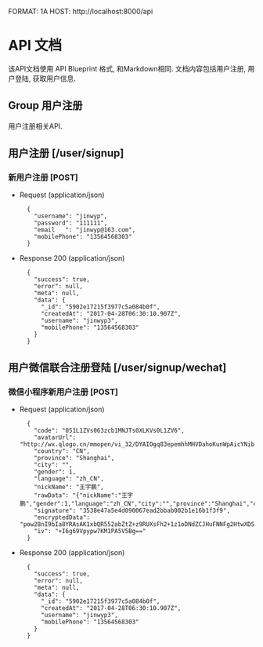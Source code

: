 FORMAT: 1A
HOST: http://localhost:8000/api

# API 文档 

该API文档使用 API Blueprint 格式, 和Markdown相同. 
文档内容包括用户注册, 用户登陆, 获取用户信息.



## Group 用户注册

用户注册相关API.


## 用户注册 [/user/signup]

### 新用户注册 [POST]

+ Request (application/json)

        {
          "username": "jinwyp",
          "password": "111111",
          "email   ": "jinwyp@163.com",
          "mobilePhone": "13564568303"
        }

+ Response 200 (application/json)

        {
          "success": true,
          "error": null,
          "meta": null,
          "data": {
            "_id": "5902e17215f3977c5a084b0f",
            "createdAt": "2017-04-28T06:30:10.907Z",
            "username": "jinwyp3",
            "mobilePhone": "13564568303"
          }
        }
        
        
## 用户微信联合注册登陆 [/user/signup/wechat]

### 微信小程序新用户注册 [POST]

+ Request (application/json)

        { 
          "code": "051L1ZVs063zcb1MNJTs0XLKVs0L1ZV6",
          "avatarUrl": "http://wx.qlogo.cn/mmopen/vi_32/DYAIOgq83epemhhMHVDahoKunWpAicYNibAz2joznAUeeMYER10ux3z1ibOWEXvuIuVfV062tYc7CZbsItZmCV49g/0",
          "country": "CN",
          "province": "Shanghai",
          "city": "",
          "gender": 1,
          "language": "zh_CN",
          "nickName": "王宇鹏",
          "rawData": "{"nickName":"王宇鹏","gender":1,"language":"zh_CN","city":"","province":"Shanghai","country":"CN","avatarUrl":"http://wx.qlogo.cn/mmopen/vi_32/DYAIOgq83epemhhMHVDahoKunWpAicYNibAz2joznAUeeMYER10ux3z1ibOWEXvuIuVfV062tYc7CZbsItZmCV49g/0"}",
          "signature": "3538e47a5e4d090067ead2bbab002b1e16b1f3f9",
          "encryptedData": "pow28nI9bIa8YRAsAK1xbQR552abZtZ+z9RUXsFh2+1z1oDNdZCJHuFNNFg2HtwXDS0toNobmLoxkOAr/ODOi62dIve3pIPmE0wn7XG8CyTEoVjylJ9u7ZJmFg3c/tiuvEhZxnbE2VISVUC9uY1YOUA7aD2jsZ4GeYnSzrGT3hT1S27iRZ8PlRvhCc8N1oniPFRBih2fBbKaXVtZ9q5CeNWRcX6GdyAzNthJ1sCqkwtUuUV6KGp2yCE7gfotpti1hNMHsv4uGy6lGX205y/WnrmkMkeHy39fIG3jFehT2J6a8wla8IqwfDNI6iXlo9iHuI1TEitIpFC5E1VyalFpBBnzmZ+TaNtKdR3W3qCktX1V/Qz1pBfXlEIkmhGe1Azyymr4Nr5Ps1JUkpBE/CTy3wTc6SZAB4m8nh6ovQVBlnElsXNH+0z78b5wtKmWyj0eNR19N/F5iWrYTAPNFD8Ylg==",
          "iv": "+I6g69Vpypw7KM1PA5V5Bg==" 
        }

+ Response 200 (application/json)

        {
          "success": true,
          "error": null,
          "meta": null,
          "data": {
            "_id": "5902e17215f3977c5a084b0f",
            "createdAt": "2017-04-28T06:30:10.907Z",
            "username": "jinwyp3",
            "mobilePhone": "13564568303"
          }
        }
        
        
        
